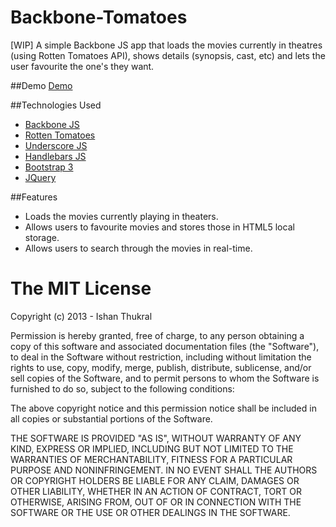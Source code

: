 Backbone-Tomatoes
=================

[WIP] A simple Backbone JS app that loads the movies currently in theatres (using Rotten Tomatoes API), shows details (synopsis, cast, etc) and lets the user favourite the one's they want.

##Demo
[Demo](http://ishanthukral.github.io/Backbone-Tomatoes)

##Technologies Used

* [Backbone JS](http://backbonejs.org)
* [Rotten Tomatoes](http://developers.rottentomatoes.com)
* [Underscore JS](http://underscorejs.org)
* [Handlebars JS](http://handlebarsjs.com)
* [Bootstrap 3](http://getbootstrap.com)
* [JQuery](http://jquery.com)

##Features

* Loads the movies currently playing in theaters.
* Allows users to favourite movies and stores those in HTML5 local storage.
* Allows users to search through the movies in real-time.

The MIT License
===============

Copyright (c) 2013 - Ishan Thukral

Permission is hereby granted, free of charge, to any person obtaining a copy
of this software and associated documentation files (the "Software"), to deal
in the Software without restriction, including without limitation the rights
to use, copy, modify, merge, publish, distribute, sublicense, and/or sell
copies of the Software, and to permit persons to whom the Software is
furnished to do so, subject to the following conditions:

The above copyright notice and this permission notice shall be included in
all copies or substantial portions of the Software.

THE SOFTWARE IS PROVIDED "AS IS", WITHOUT WARRANTY OF ANY KIND, EXPRESS OR
IMPLIED, INCLUDING BUT NOT LIMITED TO THE WARRANTIES OF MERCHANTABILITY,
FITNESS FOR A PARTICULAR PURPOSE AND NONINFRINGEMENT. IN NO EVENT SHALL THE
AUTHORS OR COPYRIGHT HOLDERS BE LIABLE FOR ANY CLAIM, DAMAGES OR OTHER
LIABILITY, WHETHER IN AN ACTION OF CONTRACT, TORT OR OTHERWISE, ARISING FROM,
OUT OF OR IN CONNECTION WITH THE SOFTWARE OR THE USE OR OTHER DEALINGS IN
THE SOFTWARE.
